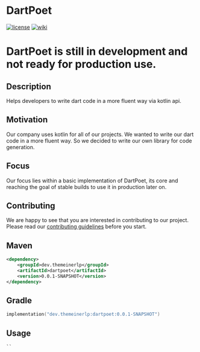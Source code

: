 # DartPoet

[![license](https://img.shields.io/github/license/theEvilReaper/DartPoet?style=for-the-badge&color=b2234c)](LICENSE)
[![wiki](https://img.shields.io/badge/documentation-wiki-74aad6?style=for-the-badge)](https://theevilreaper.github.io/DartPoet/overview.html)

# **DartPoet is still in development and not ready for production use.**

## Description
Helps developers to write dart code in a more fluent way via kotlin api.
## Motivation
Our company uses kotlin for all of our projects. We wanted to write our dart code in a more fluent way. So we decided to write our own library for code generation.
## Focus
Our focus lies within a basic implementation of DartPoet, its core and reaching the goal of stable builds to use it in production later on.

## Contributing
We are happy to see that you are interested in contributing to our project. Please read our [contributing guidelines](CONTRIBUTING.md) before you start.

## Maven
```xml
<dependency>
    <groupId>dev.themeinerlp</groupId>
    <artifactId>dartpoet</artifactId>
    <version>0.0.1-SNAPSHOT</version>
</dependency>
```

## Gradle
```kotlin
implementation("dev.themeinerlp:dartpoet:0.0.1-SNAPSHOT")
```

## Usage
```kotlin
``